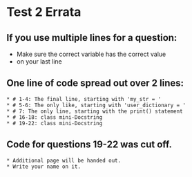 
# Test 2 Errata

## If you use multiple lines for a question:
   * Make sure the correct variable has the correct value
   * on your last line


## One line of code spread out over 2 lines:
    * # 1-4: The final line, starting with 'my_str = '
    * # 5-6: The only like, starting with 'user_dictionary = '
    * # 7: The only line, starting with the print() statement
    * # 16-18: class mini-Docstring
    * # 19-22: class mini-Docstring

## Code for questions 19-22 was cut off.
    * Additional page will be handed out. 
    * Write your name on it.
